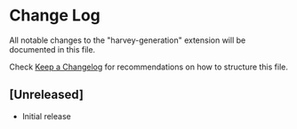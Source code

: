 # Change Log

All notable changes to the "harvey-generation" extension will be documented in this file.

Check [Keep a Changelog](http://keepachangelog.com/) for recommendations on how to structure this file.

## [Unreleased]

- Initial release